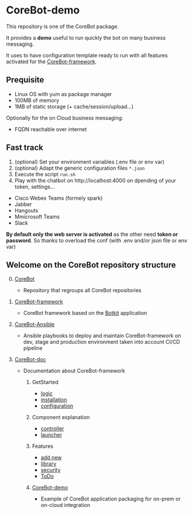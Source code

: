# CoreBot-demo
This repository is one of the CoreBot package.

It provides a **demo** useful to run quickly the bot on many business messaging.

It uses to have configuration template ready to run with all features activated for
the [CoreBot-framework](https://github.com/guillain/CoreBot-framework.git).

## Prequisite
- Linux OS with yum as package manager
- 100MB of memory
- 1MB of static storage (+ cache/session/upload...)

Optionally for the on Cloud business messaging:
- FQDN reachable over internet

## Fast track
1. (optional) Set your environment variables (.env file or env var)
2. (optional) Adapt the generic configuration files `*.json`
3. Execute the script `run.sh`
4. Play with the chatbot on http://localhost:4000 on dpending of your token, settings...
  - Cisco Webex Teams (formely spark)
  - Jabber
  - Hangouts
  - Mmicrosoft Teams
  - Slack

**By default only the web server is activated** as the other need **token or password**.
So thanks to overload the conf (with .env and/or json file or env var)

## Welcome on the CoreBot repository structure
0. [CoreBot](https://https://github.com/guillain/CoreBot)
    - Repository that regroups all CoreBot repositories

1. [CoreBot-framework](https://github.com/guillain/CoreBot-framework)
    - CoreBot framework based on the [Botkit](https://botkit.ai/) application

2. [CoreBot-Ansible](https://github.com/guillain/CoreBot-Ansible)
    - Ansible playbooks to deploy and maintain CoreBot-framework on dev, stage and
   production environment taken into account CI/CD pipeline

3. [CoreBot-doc](https://github.com/guillain/CoreBot-doc)
    - Documentation about CoreBot-framework

        1. GetStarted
            - [logic](https://github.com/guillain/CoreBot-doc/blob/master/logic.md)
            - [installation](https://github.com/guillain/CoreBot-doc/blob/master/installation.md)
            - [configuration](https://github.com/guillain/CoreBot-doc/blob/master/configuration.md)

        2. Component explanation
            - [controller](https://github.com/guillain/CoreBot-doc/blob/master/controller.md)
            - [launcher](https://github.com/guillain/CoreBot-doc/blob/master/launcher.md)

        3. Features
            - [add new](https://github.com/guillain/CoreBot-doc/blob/master/add_new.md)
            - [library](https://github.com/guillain/CoreBot-doc/blob/master/library.md)
            - [security](https://github.com/guillain/CoreBot-doc/blob/master/security.md)
            - [ToDo](https://github.com/guillain/CoreBot-doc/blob/master/ToDo.md)

        4. [CoreBot-demo](https://github.com/guillain/CoreBot-demo)
            - Example of CoreBot application packaging for on-prem or on-cloud integration

